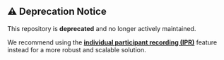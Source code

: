 ## ⚠️ Deprecation Notice

This repository is **deprecated** and no longer actively maintained. 

We recommend using the [**individual participant recording (IPR)**](https://docs.aws.amazon.com/ivs/latest/RealTimeUserGuide/rt-individual-participant-recording.html) feature instead for a more robust and scalable solution.